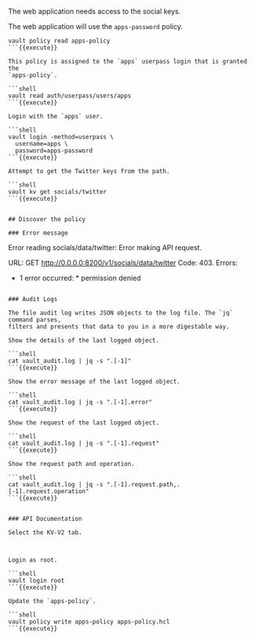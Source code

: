 The web application needs access to the social keys.

The web application will use the `apps-password` policy.

```shell
vault policy read apps-policy
```{{execute}}

This policy is assigned to the `apps` userpass login that is granted the
`apps-policy`.

```shell
vault read auth/userpass/users/apps
```{{execute}}

Login with the `apps` user.

```shell
vault login -method=userpass \
  username=apps \
  password=apps-password
```{{execute}}

Attempt to get the Twitter keys from the path.

```shell
vault kv get socials/twitter
```{{execute}}


## Discover the policy

### Error message

```
Error reading socials/data/twitter: Error making API request.

URL: GET http://0.0.0.0:8200/v1/socials/data/twitter
Code: 403. Errors:

* 1 error occurred:
        * permission denied
```

### Audit Logs

The file audit log writes JSON objects to the log file. The `jq` command parses,
filters and presents that data to you in a more digestable way.

Show the details of the last logged object.

```shell
cat vault_audit.log | jq -s ".[-1]"
```{{execute}}

Show the error message of the last logged object.

```shell
cat vault_audit.log | jq -s ".[-1].error"
```{{execute}}

Show the request of the last logged object.

```shell
cat vault_audit.log | jq -s ".[-1].request"
```{{execute}}

Show the request path and operation.

```shell
cat vault_audit.log | jq -s ".[-1].request.path,.[-1].request.operation"
```{{execute}}


### API Documentation

Select the KV-V2 tab.



Login as root.

```shell
vault login root
```{{execute}}

Update the `apps-policy`.

```shell
vault policy write apps-policy apps-policy.hcl
```{{execute}}
